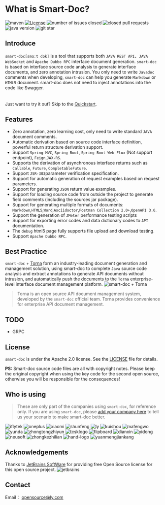 # What is Smart-Doc?

![maven](https://img.shields.io/maven-central/v/com.ly.smart-doc/smart-doc)
[![License](https://img.shields.io/badge/license-Apache%202-green.svg)](https://www.apache.org/licenses/LICENSE-2.0)
![number of issues closed](https://img.shields.io/github/issues-closed-raw/smart-doc-group/smart-doc)
![closed pull requests](https://img.shields.io/github/issues-pr-closed/smart-doc-group/smart-doc)
![java version](https://img.shields.io/badge/JAVA-1.8+-green.svg)
![git star](https://img.shields.io/github/stars/smart-doc-group/smart-doc.svg)

## Introduce
`smart-doc[smɑːt dɒk]` is a tool that supports both `JAVA REST API`、`JAVA WebSocket` and `Apache Dubbo RPC` interface document generation.
`smart-doc` is based on interface source code analysis to generate interface documents, and zero annotation intrusion.
You only need to write `Javadoc` comments when developing, `smart-doc` can help you generate `Markdown` or `HTML5` document.
smart-doc does not need to inject annotations into the code like Swagger.
<div class="tip custom-block" style="padding-top: 8px">

Just want to try it out? Skip to the [Quickstart](./getting-started).

</div>

## Features

- Zero annotation, zero learning cost, only need to write standard `JAVA` document comments.
- Automatic derivation based on source code interface definition, powerful return structure derivation support.
- Support `Spring MVC`, `Spring Boot`, `Spring Boot Web Flux` (Not support endpoint), `Feign`,`JAX-RS`.
- Supports the derivation of asynchronous interface returns such as `Callable`, `Future`, `CompletableFuture`.
- Support `JSR-303`parameter verification specification.
- Support for automatic generation of request examples based on request parameters.
- Support for generating `JSON` return value examples.
- Support for loading source code from outside the project to generate field comments (including the sources jar
  package).
- Support for generating multiple formats of documents: `Markdown`,`HTML5`,`Word`,`Asciidoctor`,`Postman Collection 2.0+`,`OpenAPI 3.0`.
- Support the generation of `JMeter` performance testing scripts
- Support for exporting error codes and data dictionary codes to `API` documentation.
- The `debug` html5 page fully supports file upload and download testing.
- Support `Apache Dubbo RPC`.

## Best Practice

`smart-doc` + [Torna](http://torna.cn/) form an industry-leading document generation and management solution, using smart-doc to complete `Java` source code analysis and extract annotations to generate API documents without intrusion, and automatically push the documents to the `Torna` enterprise-level interface document management platform.
![smart-doc + Torna](./_images/smart-doc-en.png)

> Torna is an open source API document management system, developed by the `smart-doc` official team. Torna provides convenience for enterprise API document management.

## TODO

- GRPC

## License

`smart-doc` is under the Apache 2.0 license. See the [LICENSE](https://github.com/smart-doc-group/smart-doc/blob/master/LICENSE) file for details.

**PS:** Smart-doc source code files are all with copyright notes. Please keep the original copyright when using the key code for the second open source, otherwise you will be responsible for the consequences!

## Who is using

> These are only part of the companies using `smart-doc`, for reference only. If you are using `smart-doc`, please [add your company here](https://github.com/smart-doc-group/smart-doc/issues/12) to tell us your scenario to make smart-doc better.

![iflytek](/assets/_images/known-users/iflytek.png)
![oneplus](/assets/_images/known-users/oneplus.png)
![xiaomi](/assets/_images/known-users/xiaomi.png)
![shunfeng](/assets/_images/known-users/shunfeng.png)
![ly](/assets/_images/known-users/ly.jpeg)
![kuishou](/assets/_images/known-users/kuishou.png)
![mafengwo](/assets/_images/known-users/mafengwo.png)
![yunda](/assets/_images/known-users/yunda.png)
![zhongtongzhiyun](/assets/_images/known-users/zhongtongzhiyun.png)
![tcsklogo](/assets/_images/known-users/tcsklogo.jpeg)
![flipboard](/assets/_images/known-users/flipboard.png)
![dianxin](/assets/_images/known-users/dianxin.png)
![yidong](/assets/_images/known-users/yidong.png)
![neusoft](/assets/_images/known-users/neusoft.png)
![zhongkezhilian](/assets/_images/known-users/zhongkezhilian.png)
![hand-logo](/assets/_images/known-users/hand-logo.svg)
![yuanmengjiankang](/assets/_images/known-users/yuanmengjiankang.png)



## Acknowledgements
Thanks to [JetBrains SoftWare](https://www.jetbrains.com) for providing free Open Source license for this open source project.
![jetbrains](/assets/_images/jetbrains-variant-3.png)

## Contact

Email： opensource@ly.com

